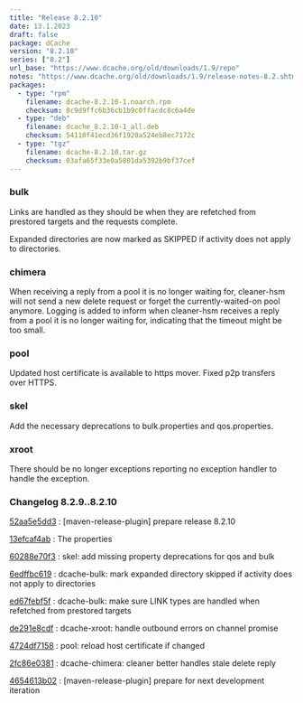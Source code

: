 ```yaml
---
title: "Release 8.2.10"
date: 13.1.2023
draft: false
package: dCache
version: "8.2.10"
series: ["8.2"]
url_base: "https://www.dcache.org/old/downloads/1.9/repo"
notes: "https://www.dcache.org/old/downloads/1.9/release-notes-8.2.shtml"
packages:
  - type: "rpm"
    filename: dcache-8.2.10-1.noarch.rpm
    checksum: 8c9d9ffc6b36cb1b9c0ffacdc8c6a4de
  - type: "deb"
    filename: dcache_8.2.10-1_all.deb
    checksum: 54110f41ecd36f1920a524eb8ec7172c
  - type: "tgz"
    filename: dcache-8.2.10.tar.gz
    checksum: 03afa65f33e0a5801da5392b9bf37cef
---
```


### bulk

Links are handled as they should be when they are refetched from prestored targets and
the requests complete.

Expanded directories are now marked as SKIPPED if activity does not apply 
to directories.

### chimera

When receiving a reply from a pool it is no longer waiting for, cleaner-hsm will not send a new delete request 
or forget the currently-waited-on pool anymore. Logging is added to inform when cleaner-hsm receives 
a reply from a pool it is no longer waiting for, indicating that the timeout might be too small.

### pool

Updated host certificate is available to https mover. Fixed p2p transfers over HTTPS.

### skel

Add the necessary deprecations to
bulk.properties and qos.properties.

### xroot

There should be no longer exceptions reporting no exception handler to handle
the exception.


### Changelog 8.2.9..8.2.10

<!-- git log 8.2.9..8.2.10 -no-merges -format='[%h](https://github.com/dcache/dcache/commit/%H)%n:   %s%n' -->

[52aa5e5dd3](https://github.com/dcache/dcache/commit/52aa5e5dd32af9f0a9dc7555ee9af4e81b71dd24)
:   [maven-release-plugin] prepare release 8.2.10

[13efcaf4ab](https://github.com/dcache/dcache/commit/13efcaf4abe3c6eda8bc61a7f51d3c9ec04666e7)
:   The properties

[60288e70f3](https://github.com/dcache/dcache/commit/60288e70f30c56f76e1c516173b91a03aaef59a6)
:   skel:  add missing property deprecations for qos and bulk

[6edffbc619](https://github.com/dcache/dcache/commit/6edffbc619c12223b4d1a7ce9db81c436f11f67e)
:   dcache-bulk: mark expanded directory skipped if activity does not apply to directories

[ed67febf5f](https://github.com/dcache/dcache/commit/ed67febf5fe387ebbd77853a4d1ba7052662b030)
:   dcache-bulk:  make sure LINK types are handled when refetched from prestored targets

[de291e8cdf](https://github.com/dcache/dcache/commit/de291e8cdf4b0baedc1d2398a307fa6af460a2af)
:   dcache-xroot:  handle outbound errors on channel promise

[4724df7158](https://github.com/dcache/dcache/commit/4724df71586c604dbd9eae545f23b8c4adac7c13)
:   pool: reload host certificate if changed

[2fc86e0381](https://github.com/dcache/dcache/commit/2fc86e038159889b415037eed817d11c9424cceb)
:   dcache-chimera: cleaner better handles stale delete reply

[4654613b02](https://github.com/dcache/dcache/commit/4654613b029b0b69c1b06443844643de0dbfcf4b)
:   [maven-release-plugin] prepare for next development iteration

